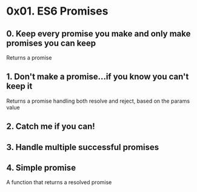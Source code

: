 # 0x01. ES6 Promises
## 0. Keep every promise you make and only make promises you can keep
Returns a promise 
## 1. Don't make a promise...if you know you can't keep it
Returns a promise handling both resolve and reject, based on the params value 
## 2. Catch me if you can!
## 3. Handle multiple successful promises
## 4. Simple promise
A function that returns a resolved promise   
